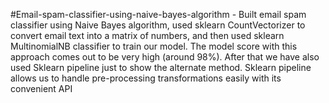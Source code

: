 #Email-spam-classifier-using-naive-bayes-algorithm - 
Built email spam classifier using Naive Bayes algorithm, 
used sklearn CountVectorizer to convert email text into a matrix of numbers, 
and then used sklearn MultinomialNB classifier to train our model. 
The model score with this approach comes out to be very high (around 98%). 
After that we have also used Sklearn pipeline just to show the alternate method. 
Sklearn pipeline allows us to handle pre-processing transformations easily with its convenient API
